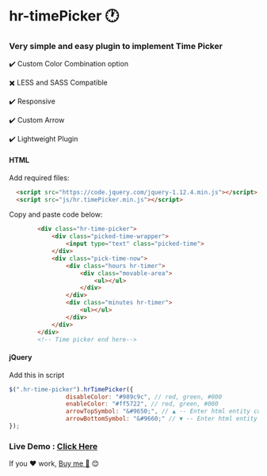 # hr-timePicker :clock1:
### Very simple and easy plugin to implement Time Picker

:heavy_check_mark: Custom Color Combination option

:heavy_multiplication_x: LESS and SASS Compatible

:heavy_check_mark: Responsive

:heavy_check_mark: Custom Arrow

:heavy_check_mark: Lightweight Plugin


#### HTML
Add required files:
```html
  <script src="https://code.jquery.com/jquery-1.12.4.min.js"></script>
  <script src="js/hr.timePicker.min.js"></script>
```

Copy and paste code below:
```html
        <div class="hr-time-picker">
            <div class="picked-time-wrapper">
                <input type="text" class="picked-time">
            </div>
            <div class="pick-time-now">
                <div class="hours hr-timer">
                    <div class="movable-area">
                        <ul></ul>
                    </div>
                </div>
                <div class="minutes hr-timer">
                    <ul></ul>
                </div>
            </div>
        </div>
        <!-- Time picker end here-->

```

#### jQuery
Add this in script
```javascript
$(".hr-time-picker").hrTimePicker({
                disableColor: "#989c9c", // red, green, #000
                enableColor: "#ff5722", // red, green, #000
                arrowTopSymbol: "&#9650;", // ▲ -- Enter html entity code
                arrowBottomSymbol: "&#9660;" // ▼ -- Enter html entity code
});
```

### Live Demo : [Click Here](http://hidaytrahman.github.io/hr-timePicker/example/)

If you :heart: work, [Buy me  :beer:](https://www.paypal.me/hidaytrahman/5)  :blush:

